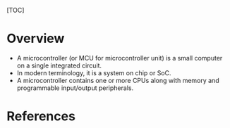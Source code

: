[TOC]

# Overview

- A microcontroller (or MCU for microcontroller unit) is a small
  computer on a single integrated circuit.
- In modern terminology, it is a system on chip or SoC.
- A microcontroller contains one or more CPUs along with memory and
  programmable input/output peripherals.

# References

[wiki]: https://en.wikipedia.org/wiki/Microcontroller
[common]: https://en.wikipedia.org/wiki/List_of_common_microcontrollers
[atmel-avr]: https://en.wikipedia.org/wiki/Atmel_AVR
